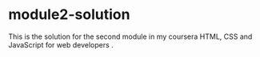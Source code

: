 #  module2-solution
 This is the solution for the second module in my coursera HTML, CSS and JavaScript for web developers .
